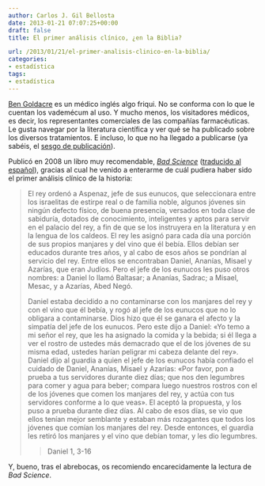 ```yaml
---
author: Carlos J. Gil Bellosta
date: 2013-01-21 07:07:25+00:00
draft: false
title: El primer análisis clínico, ¿en la Biblia?

url: /2013/01/21/el-primer-analisis-clinico-en-la-biblia/
categories:
- estadística
tags:
- estadística
---
```


[Ben Goldacre](http://en.wikipedia.org/wiki/Ben_Goldacre) es un médico inglés algo friqui. No se conforma con lo que le cuentan los vademécum al uso. Y mucho menos, los visitadores médicos, es decir, los representantes comerciales de las compañías farmacéuticas. Le gusta navegar por la literatura científica y ver qué se ha publicado sobre los diversos tratamientos. E incluso, lo que no ha llegado a publicarse (ya sabéis, el [sesgo de publicación](http://en.wikipedia.org/wiki/Publication_bias#File_drawer_effect)).

Publicó en 2008 un libro muy recomendable, [_Bad Science_](http://en.wikipedia.org/wiki/Bad_Science_(book)) ([traducido al español](http://www.planetadelibros.com/mala-ciencia-libro-49047.html)), gracias al cual he venido a enterarme de cuál pudiera haber sido el primer análisis clínico de la historia:


<blockquote>El rey ordenó a Aspenaz, jefe de sus eunucos, que seleccionara entre los israelitas de estirpe real o de familia noble, algunos jóvenes sin ningún defecto físico, de buena presencia, versados en toda clase de sabiduría, dotados de conocimiento, inteligentes y aptos para servir en el palacio del rey, a fin de que se los instruyera en la literatura y en la lengua de los caldeos. El rey les asignó para cada día una porción de sus propios manjares y del vino que él bebía. Ellos debían ser educados durante tres años, y al cabo de esos años se pondrían al servicio del rey. Entre ellos se encontraban Daniel, Ananías, Misael y Azarías, que eran Judíos. Pero el jefe de los eunucos les puso otros nombres: a Daniel lo llamó Baltasar; a Ananías, Sadrac; a Misael, Mesac, y a Azarías, Abed Negó.

Daniel estaba decidido a no contaminarse con los manjares del rey y con el vino que él bebía, y rogó al jefe de los eunucos que no lo obligara a contaminarse. Dios hizo que él se ganara el afecto y la simpatía del jefe de los eunucos. Pero este dijo a Daniel: «Yo temo a mi señor el rey, que les ha asignado la comida y la bebida; si él llega a ver el rostro de ustedes más demacrado que el de los jóvenes de su misma edad, ustedes harían peligrar mi cabeza delante del rey». Daniel dijo al guardia a quien el jefe de los eunucos había confiado el cuidado de Daniel, Ananías, Misael y Azarías: «Por favor, pon a prueba a tus servidores durante diez días; que nos den legumbres para comer y agua para beber; compara luego nuestros rostros con el de los jóvenes que comen los manjares del rey, y actúa con tus servidores conforme a lo que veas». El aceptó la propuesta, y los puso a prueba durante diez días. Al cabo de esos días, se vio que ellos tenían mejor semblante y estaban más rozagantes que todos los jóvenes que comían los manjares del rey. Desde entonces, el guardia les retiró los manjares y el vino que debían tomar, y les dio legumbres.

>
> Daniel 1, 3-16
>
>
</blockquote>



Y, bueno, tras el abrebocas, os recomiendo encarecidamente la lectura de _Bad Science_.
